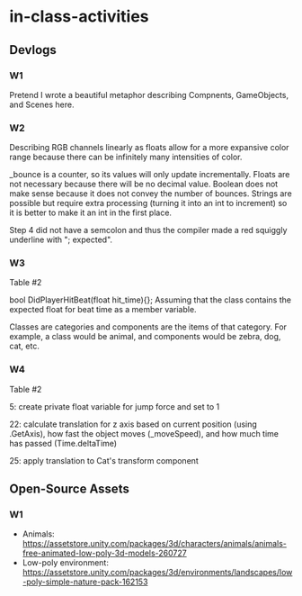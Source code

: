 # in-class-activities
## Devlogs
### W1
Pretend I wrote a beautiful metaphor describing Compnents, GameObjects, and Scenes here.

### W2
Describing RGB channels linearly as floats allow for a more expansive color range because there can be infinitely many intensities of color.

_bounce is a counter, so its values will only update incrementally. Floats are not necessary because there will be no decimal value. Boolean does not make sense because it does not convey the number of bounces. Strings are possible but require extra processing (turning it into an int to increment) so it is better to make it an int in the first place.

Step 4 did not have a semcolon and thus the compiler made a red squiggly underline with "; expected".

### W3
Table #2

bool DidPlayerHitBeat(float hit_time){};
Assuming that the class contains the expected float for beat time as a member variable.

Classes are categories and components are the items of that category. For example, a class would be animal, and components would be zebra, dog, cat, etc.

### W4
Table #2

5: create private float variable for jump force and set to 1

22: calculate translation for z axis based on current position (using .GetAxis), how fast the object moves (_moveSpeed), and how much time has passed (Time.deltaTime)

25: apply translation to Cat's transform component

## Open-Source Assets
### W1
- Animals: https://assetstore.unity.com/packages/3d/characters/animals/animals-free-animated-low-poly-3d-models-260727 
- Low-poly environment: https://assetstore.unity.com/packages/3d/environments/landscapes/low-poly-simple-nature-pack-162153 